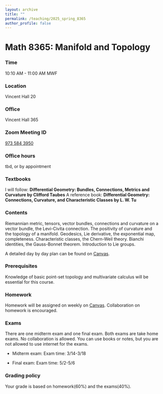 ```yaml
---
layout: archive
title: ""
permalink: /teaching/2025_spring_8365
author_profile: false
---
```



# Math 8365: Manifold and Topology

### Time

10:10 AM - 11:00 AM MWF

### Location

Vincent Hall 20

### Office

Vincent Hall 365

### Zoom Meeting ID

[973 584 3950](https://umn.zoom.us/j/9735843950)

### Office hours

tbd, or by appointment

### Textbooks

I will follow: **Differential Geometry: Bundles, Connections, Metrics and Curvature by Clifford Taubes**
A reference book: **Differential Geometry: Connections, Curvature, and
Characteristic Classes by L. W. Tu**


### Contents

Riemannian metric, tensors, vector bundles, connections and curvature
on a vector bundle, the Levi-Civita connection. The positivity of
curvature and the topology of a manifold. Geodesics, Lie derivative,
the exponential map, completeness. Characteristic classes, the
Chern-Weil theory. Bianchi identities, the Gauss-Bonnet theorem.
Introduction to Lie groups.

A detailed day by day plan can be found on [Canvas](https://canvas.umn.edu/courses/483935/pages/course-content).

### Prerequisites

Knowledge of basic point-set topology and multivariate calculus will be essential for this course.

### Homework

Homework will be assigned on weekly on [Canvas](https://canvas.umn.edu/courses/356310).
Collaboration on homework is encouraged.

### Exams

There are one midterm exam and one final exam. Both exams are take home exams. No collaboration is allowed. You can use books or notes, but you are not allowed to use internet for the exams.

- Midterm exam:
  Exam time: 3/14-3/18

- Final exam:
  Exam time: 5/2-5/6

### Grading policy

Your grade is based on homework(60%) and the exams(40%).
